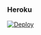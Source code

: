 ### Heroku
[![Deploy](https://www.herokucdn.com/deploy/button.svg)](https://heroku.com/deploy?template=https://github.com/erickees/80arreglado) 
